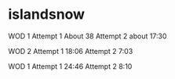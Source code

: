 # islandsnow

WOD 1
Attempt 1 About 38
Attempt 2 about 17:30

WOD 2
Attempt 1 18:06
Attempt 2 7:03

WOD 1
Attempt 1 24:46
Attempt 2 8:10
